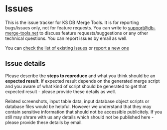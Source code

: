# Issues

This is the issue tracker for KS DB Merge Tools. It is for reporting bugs/issues only, not for feature requests. You can write to support@db-merge-tools.net to discuss feature requests/suggestions or any other technical questions. You can report issues by email as well.

You can [check the list of existing issues](https://github.com/KS-DB-Merge-Tools/Issues/issues) or [report a new one](https://github.com/KS-DB-Merge-Tools/Issues/issues/new/choose)

## Issue details

Please describe the **steps to reproduce** and what you think should be an **expected result**. If expected result depends on the generated merge script and you aware of what kind of script should be generated to get that expected result - please provide these details as well.

Related screenshots, input table data, input database object scripts or database files would be helpful. However we understand that they may contain sensitive information that should not be accessible publicitely. If you still may shrare with us any details which should not be published here - please provide these details by email. 

